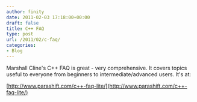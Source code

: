 ```yaml
---
author: finity
date: 2011-02-03 17:18:00+00:00
draft: false
title: C++ FAQ
type: post
url: /2011/02/c-faq/
categories:
- Blog
---
```


Marshall Cline's C++ FAQ is great - very comprehensive.  It covers topics useful to everyone from beginners to intermediate/advanced users.  It's at:

  


[http://www.parashift.com/c++-faq-lite/](http://www.parashift.com/c++-faq-lite/)
